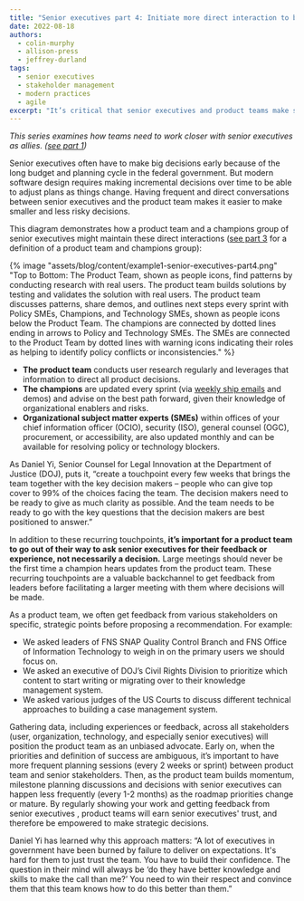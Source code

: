 ```yaml
---
title: "Senior executives part 4: Initiate more direct interaction to build rapport"
date: 2022-08-18
authors:
  - colin-murphy
  - allison-press
  - jeffrey-durland
tags:
  - senior executives
  - stakeholder management
  - modern practices
  - agile
excerpt: "It’s critical that senior executives and product teams make small decisions over time about important technology initiatives to be able to adjust plans as things change. How does that work? What works well?  This is part four in a series on how senior executive and tech teams can be better allies."
---
```

_This series examines how teams need to work closer with senior executives as allies. ([see part 1]({{site.baseurl}}/2022/07/20/senior-executives-pt1/))_

Senior executives often have to make big decisions early because of the long budget and planning cycle in the federal government. But modern software design requires making incremental decisions over time to be able to adjust plans as things change. Having frequent and direct conversations between senior executives and the product team makes it easier to make smaller and less risky decisions.

This diagram demonstrates how a product team and a champions group of senior executives might maintain these direct interactions ([see part 3]({{site.baseurl}}/2022/08/11/senior-executives-pt3/) for a definition of a product team and champions group):

{% image "assets/blog/content/example1-senior-executives-part4.png" "Top to Bottom: The Product Team, shown as people icons, find patterns by conducting research with real users. The product team builds solutions by testing and validates the solution with real users. The product team discusses patterns, share demos, and outlines next steps every sprint with Policy SMEs, Champions, and Technology SMEs, shown as people icons below the Product Team. The champions are connected by dotted lines ending in arrows to Policy and Technology SMEs. The SMEs are connected to the Product Team by dotted lines with warning icons indicating their roles as helping to identify policy conflicts or inconsistencies." %}

* **The product team** conducts user research regularly and leverages that information to direct all product decisions.
* **The champions** are updated every sprint (via [weekly ship emails](https://18f.gsa.gov/2021/10/21/the_weekly_ship/) and demos) and advise on the best path forward, given their knowledge of organizational enablers and risks. 
* **Organizational subject matter experts (SMEs)** within offices of your chief information officer (OCIO), security (ISO), general counsel (OGC), procurement, or accessibility, are also updated monthly and can be available for resolving policy or technology blockers.

As Daniel Yi, Senior Counsel for Legal Innovation at the Department of Justice (DOJ), puts it, “create a touchpoint every few weeks that brings the team together with the key decision makers – people who can give top cover to 99% of the choices facing the team. The decision makers need to be ready to give as much clarity as possible. And the team needs to be ready to go with the key questions that the decision makers are best positioned to answer.”

In addition to these recurring touchpoints, **it’s important for a product team to go out of their way to ask senior executives for their feedback or experience, not necessarily a decision.** Large meetings should never be the first time a champion hears updates from the product team. These recurring touchpoints are a valuable backchannel to get feedback from leaders before facilitating a larger meeting with them where decisions will be made.

As a product team, we often get feedback from various stakeholders on specific, strategic points before proposing a recommendation. For example:
* We asked leaders of FNS SNAP Quality Control Branch and FNS Office of Information Technology to weigh in on the primary users we should focus on.
* We asked an executive of DOJ’s Civil Rights Division to prioritize which content to start writing or migrating over to their knowledge management system.
* We asked various judges of the US Courts to discuss different technical approaches to building a case management system.

Gathering data, including experiences or feedback, across all stakeholders (user, organization, technology, and especially senior executives) will position the product team as an unbiased advocate. Early on, when the priorities and definition of success are ambiguous, it’s important to have more frequent planning sessions (every 2 weeks or sprint) between product team and senior stakeholders. Then, as the product team builds momentum, milestone planning discussions and decisions with senior executives can happen less frequently (every 1-2 months)  as the roadmap priorities change or mature. By regularly showing your work and getting feedback from senior executives , product teams will earn senior executives' trust, and therefore be empowered to make strategic decisions.

Daniel Yi has learned why this approach matters: “A lot of executives in government have been burned by failure to deliver on expectations. It's hard for them to just trust the team. You have to build their confidence. The question in their mind will always be ‘do they have better knowledge and skills to make the call than me?’ You need to win their respect and convince them that this team knows how to do this better than them.”
